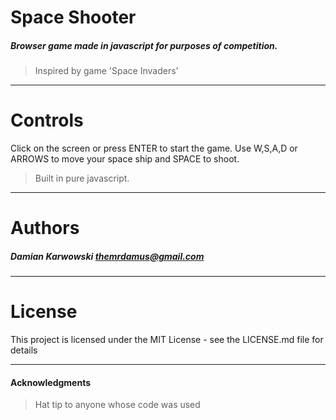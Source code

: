 # Space Shooter
##### Browser game made in javascript for purposes of competition. 
>Inspired by game 'Space Invaders'
---
# Controls
Click on the screen or press ENTER to start the game.
Use W,S,A,D or ARROWS to move your space ship and SPACE to shoot.

>Built in pure javascript.
---
# Authors
##### Damian Karwowski themrdamus@gmail.com

---
# License
This project is licensed under the MIT License - see the LICENSE.md file for details

---
#### Acknowledgments
>Hat tip to anyone whose code was used
